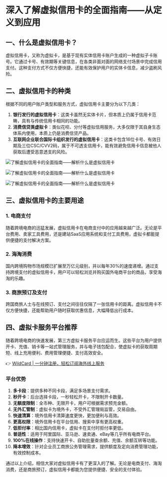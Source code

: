 # 深入了解虚拟信用卡的全面指南——从定义到应用

## 一、什么是虚拟信用卡？

虚拟信用卡，又称为虚拟卡，是基于现有实体信用卡账户生成的一种虚拟子卡账号。它通过卡号、有效期等关键信息，在各类非面对面的网络支付场景中完成信用支付。这种支付方式不仅方便快捷，还能有效保护用户的实体卡信息，减少盗刷风险。

## 二、虚拟信用卡的种类

根据不同的用户账户类型和服务方式，虚拟信用卡主要分为以下几类：

1. **银行发行的虚拟信用卡**：这类卡虽然无实体卡片，但本质上仍属于信用卡范畴，具有与传统信用卡相同的功能。
2. **消费信贷类虚拟卡**：类似花呗、分付等虚拟信用服务，大多仅限于其自身生态体系内使用，本质上仍是消费信贷产品。
3. **互联网企业联合国际卡组织发行的虚拟信用卡**：这类卡包含16位卡号、有效日期及三位CSC/CVV2码，属于不可透支信用卡，能有效避免信用卡信息被他人获取后遭受恶意透支的风险。

![了解虚拟信用卡的全面指南——解析什么是虚拟信用卡](https://bbtdd.com/img/51460116.webp)

![了解虚拟信用卡的全面指南——解析什么是虚拟信用卡](https://bbtdd.com/img/76700562407003.webp)

![了解虚拟信用卡的全面指南——解析什么是虚拟信用卡](https://bbtdd.com/img/654217204915068.webp)

## 三、虚拟信用卡的主要用途

### 1. 电商支付

随着跨境电商的迅猛发展，虚拟信用卡在电商支付中的应用越来越广泛。无论是平台费用、卖家工具费用，还是建站SaaS应用系统和支付工具费用，虚拟卡都能提供便捷的支付解决方案。

### 2. 海淘消费

国内跨境购物市场规模已扩展至万亿元级别，并以每年30%的速度递增。通过支持跨境支付的虚拟信用卡，用户可以轻松浏览并购买国外电商平台的商品，享受海淘的乐趣。

### 3. 商旅预订及支付

跨国商旅人士与在线预订、支付之间往往仅隔了一张信用卡的距离。虚拟信用卡不仅方便快捷，还能帮助用户随时获取优惠信息，大幅降低出行成本。

## 四、虚拟卡服务平台推荐

随着跨境电商的快速发展，第三方虚拟卡服务平台应运而生。这些平台为用户提供开卡、充值、销卡等一站式管理服务，并与电子钱包配合，使虚拟卡的获取周期短、线上充用便利、费用管理便捷、支付高效安全。

👉 [WildCard | 一分钟注册，轻松订阅海外线上服务](https://bbtdd.com/WildCard)

### 平台优势

1. **多卡段**：提供多种不同卡段，满足多场景支付需求。
2. **秒开卡**：后台选择卡段，一秒轻松开卡，不限制开卡数量。
3. **无额度限制**：全币种、无限开卡，用户可根据需求预充金额。
4. **无外汇管制**：虚拟卡为境外卡，不受外汇管理局监管，交易自由。
5. **快速清算**：境外信用卡清算速度更快，更加便利与高效。
6. **更高权限**：境外信用卡在平台信用、搜索中享有更高权重。
7. **低拒付率**：相比国内信用卡，虚拟卡在支付时拒付率更低。
8. **普适性**：适用于阿里国际、亚马逊、速卖通、eBay等几乎所有电商平台。
9. **100%在线操作**：支持快速开卡、自助批量查余额、充值、余额互转等功能。
10. **降本增效**：针对企业员工商旅公务管理需求，提供额度及定向消费管理功能，有效控制成本。

通过以上介绍，相信大家对虚拟信用卡有了更深入的了解。无论是电商支付、海淘消费，还是商旅预订，虚拟信用卡都能为您提供便捷、安全的支付体验。